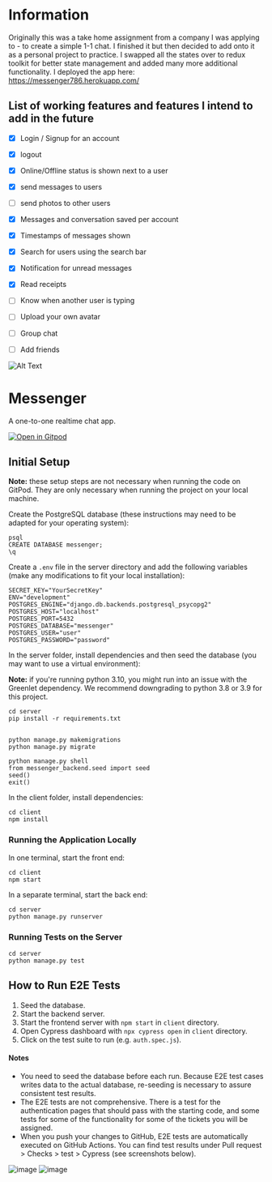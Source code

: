 # Information

Originally this was a take home assignment from a company I was applying to - to create a simple 1-1 chat. I finished it but then decided to add onto it as a personal project to practice. I swapped all the states over to redux toolkit for better state management and added many more additional functionality. I deployed the app here: https://messenger786.herokuapp.com/

## List of working features and features I intend to add in the future

- [x] Login / Signup for an account
- [x] logout 
- [x] Online/Offline status is shown next to a user 
- [x] send messages to users
- [ ] send photos to other users 
- [x] Messages and conversation saved per account 
- [x] Timestamps of messages shown 
- [x] Search for users using the search bar
- [x] Notification for unread messages
- [x] Read receipts
- [ ] Know when another user is typing
- [ ] Upload your own avatar 
- [ ] Group chat
- [ ] Add friends    


![Alt Text](https://media.giphy.com/media/IWvbtEcKQ6EOUX42q0/giphy.gif)




# Messenger

A one-to-one realtime chat app.

[![Open in Gitpod](https://gitpod.io/button/open-in-gitpod.svg)](https://gitpod.io/from-referrer/)

## Initial Setup

**Note:** these setup steps are not necessary when running the code on GitPod. They are only necessary when running the project on your local machine.

Create the PostgreSQL database (these instructions may need to be adapted for your operating system):

```
psql
CREATE DATABASE messenger;
\q
```

Create a `.env` file in the server directory and add the following variables (make any modifications to fit your local installation):
```
SECRET_KEY="YourSecretKey"
ENV="development"
POSTGRES_ENGINE="django.db.backends.postgresql_psycopg2"
POSTGRES_HOST="localhost"
POSTGRES_PORT=5432
POSTGRES_DATABASE="messenger"
POSTGRES_USER="user"
POSTGRES_PASSWORD="password"

```


In the server folder, install dependencies and then seed the database (you may want to use a virtual environment):

**Note:** if you're running python 3.10, you might run into an issue with the Greenlet dependency. We recommend downgrading to python 3.8 or 3.9 for this project.


```
cd server
pip install -r requirements.txt


python manage.py makemigrations
python manage.py migrate 

python manage.py shell
from messenger_backend.seed import seed
seed()
exit()

```

In the client folder, install dependencies:

```
cd client
npm install
```

### Running the Application Locally

In one terminal, start the front end:

```
cd client
npm start
```

In a separate terminal, start the back end:

```
cd server
python manage.py runserver
```

### Running Tests on the Server
```
cd server
python manage.py test
```

## How to Run E2E Tests

1. Seed the database.
1. Start the backend server.
1. Start the frontend server with `npm start` in `client` directory.
1. Open Cypress dashboard with `npx cypress open` in `client` directory.
1. Click on the test suite to run (e.g. `auth.spec.js`).

#### Notes

- You need to seed the database before each run. Because E2E test cases writes data to
  the actual database, re-seeding is necessary to assure consistent test results.
- The E2E tests are not comprehensive.
  There is a test for the authentication pages that should pass with the starting code,
  and some tests for some of the functionality for some of the tickets you will be assigned.
- When you push your changes to GitHub, E2E tests are automatically executed on GitHub Actions.
  You can find test results under Pull request > Checks > test > Cypress (see screenshots below).

![image](https://user-images.githubusercontent.com/8978815/136117299-b45a61ce-0b5c-495f-b572-05ad80b78a28.png)
![image](https://user-images.githubusercontent.com/8978815/136119935-4b941f87-0015-48c5-b93e-5bd0bcbbd64b.png)

